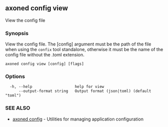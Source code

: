 ## axoned config view

View the config file

### Synopsis

View the config file. The [config] argument must be the path of the file when using the `confix` tool standalone, otherwise it must be the name of the config file without the .toml extension.

```
axoned config view [config] [flags]
```

### Options

```
  -h, --help                   help for view
      --output-format string   Output format (json|toml) (default "toml")
```

### SEE ALSO

* [axoned config](axoned_config.md)	 - Utilities for managing application configuration
